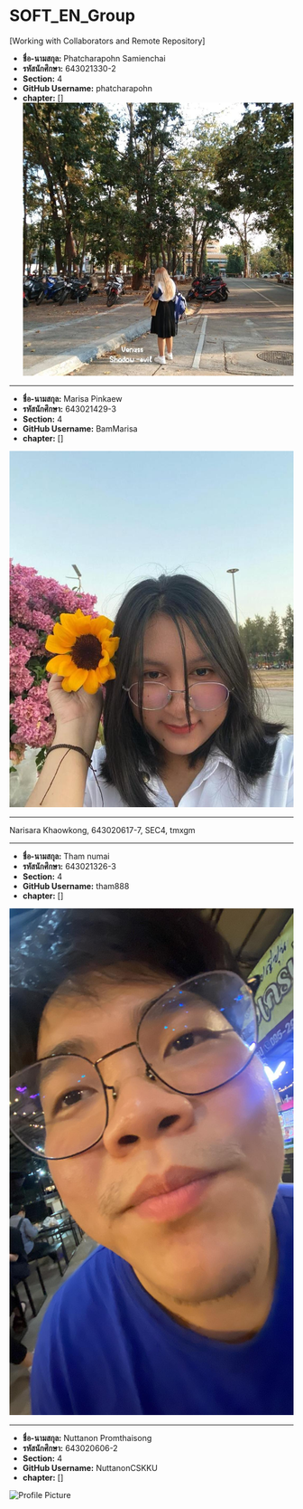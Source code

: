 # SOFT_EN_Group

[Working with Collaborators and Remote Repository]

- **ชื่อ-นามสกุล:** Phatcharapohn Samienchai
- **รหัสนักศึกษา:** 643021330-2
- **Section:** 4
- **GitHub Username:** phatcharapohn
- **chapter:** []
![Profile Picture](medai/phatcharapohn.jpg)

---


- **ชื่อ-นามสกุล:** Marisa Pinkaew
- **รหัสนักศึกษา:** 643021429-3
- **Section:** 4
- **GitHub Username:** BamMarisa
- **chapter:** []
 
![Profile Picture](medai/Marisa.jpg)

---

Narisara Khaowkong, 643020617-7, SEC4, tmxgm

---


- **ชื่อ-นามสกุล:** Tham numai
- **รหัสนักศึกษา:** 643021326-3
- **Section:** 4
- **GitHub Username:** tham888
- **chapter:** []
 
![Profile Picture](medai/tham1.jpg)

---
- **ชื่อ-นามสกุล:** Nuttanon Promthaisong
- **รหัสนักศึกษา:** 643020606-2
- **Section:** 4
- **GitHub Username:** NuttanonCSKKU
- **chapter:** []
 
![Profile Picture](medai/bank1.jpg)


